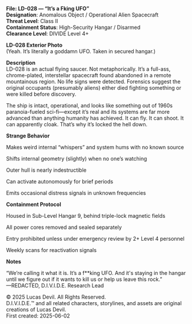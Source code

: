 **File: LD-028 — “It’s a Fking UFO”**  
**Designation**: Anomalous Object / Operational Alien Spacecraft  
**Threat Level**: Class II  
**Containment Status**: High-Security Hangar / Disarmed  
**Clearance Level**: DIVIDE Level 4+  







**LD-028 Exterior Photo**  
(Yeah. It’s literally a goddamn UFO. Taken in secured hangar.)  

**Description**  
LD-028 is an actual flying saucer. Not metaphorically. It’s a full-ass, chrome-plated, interstellar spacecraft found abandoned in a remote mountainous region. No life signs were detected. Forensics suggest the original occupants (presumably aliens) either died fighting something or were killed before discovery.  

The ship is intact, operational, and looks like something out of 1960s paranoia-fueled sci-fi—except it’s real and its systems are far more advanced than anything humanity has achieved. It can fly. It can shoot. It can apparently cloak. That’s why it’s locked the hell down.  

**Strange Behavior**  

Makes weird internal “whispers” and system hums with no known source  

Shifts internal geometry (slightly) when no one’s watching  

Outer hull is nearly indestructible  

Can activate autonomously for brief periods  

Emits occasional distress signals in unknown frequencies  

**Containment Protocol**  

Housed in Sub-Level Hangar 9, behind triple-lock magnetic fields  

All power cores removed and sealed separately  

Entry prohibited unless under emergency review by 2+ Level 4 personnel  

Weekly scans for reactivation signals  

**Notes**  

“We’re calling it what it is. It’s a f**king UFO. And it's staying in the hangar until we figure out if it wants to kill us or help us leave this rock.”  
—REDACTED, D.I.V.I.D.E. Research Lead  





© 2025 Lucas Devil. All Rights Reserved.  
D.I.V.I.D.E.™ and all related characters, storylines, and assets are original creations of Lucas Devil.  
First created: 2025-06-02  

